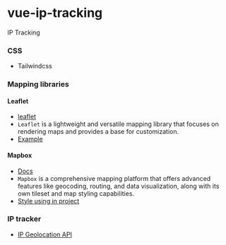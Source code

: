 # vue-ip-tracking
IP Tracking

### CSS
 - Tailwindcss

### Mapping libraries

#### Leaflet
 - [leaflet](https://leafletjs.com/index.html)
 - `Leaflet` is a lightweight and versatile mapping library that focuses on rendering maps and provides a base for customization.
 - [Example](https://leafletjs.com/examples/quick-start/)

#### Mapbox
 - [Docs](https://docs.mapbox.com/)
 - `Mapbox` is a comprehensive mapping platform that offers advanced features like geocoding, routing, and data visualization, along with its own tileset and map styling capabilities.
 - [Style using in project](https://docs.mapbox.com/api/maps/styles/)

### IP tracker
 - [IP Geolocation API](https://geo.ipify.org/docs)